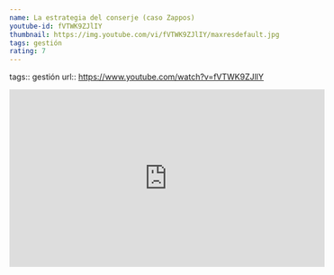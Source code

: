 ```yaml
---
name: La estrategia del conserje (caso Zappos)
youtube-id: fVTWK9ZJlIY
thumbnail: https://img.youtube.com/vi/fVTWK9ZJlIY/maxresdefault.jpg
tags: gestión
rating: 7
---
```

tags:: gestión
url:: https://www.youtube.com/watch?v=fVTWK9ZJlIY

<iframe width='560' height='315' src='https://www.youtube.com/embed/fVTWK9ZJlIY' title='YouTube video player' frameborder='0' allow='accelerometer; autoplay; clipboard-write; encrypted-media; gyroscope; picture-in-picture; web-share' allowfullscreen></iframe>


